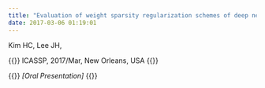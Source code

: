 ```yaml
---
title: "Evaluation of weight sparsity regularization schemes of deep neural networks applied to functional neuroimaging data"
date: 2017-03-06 01:19:01
---
```


Kim HC, Lee JH, 

{{<format bright-green>}}
ICASSP, 2017/Mar, New Orleans, USA
{{</format>}}

{{<format teal>}}
*[Oral Presentation]*
{{</format>}}